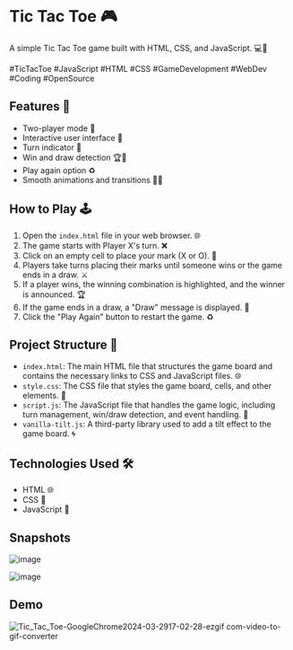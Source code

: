 # Tic Tac Toe 🎮

A simple Tic Tac Toe game built with HTML, CSS, and JavaScript. 💻🚀

#TicTacToe #JavaScript #HTML #CSS #GameDevelopment #WebDev #Coding #OpenSource

## Features 🌟

- Two-player mode 🔄
- Interactive user interface 🎨
- Turn indicator 🔄
- Win and draw detection 🏆🤝
- Play again option ♻️
- Smooth animations and transitions 🌈✨

## How to Play 🕹️

1. Open the `index.html` file in your web browser. 🌐
2. The game starts with Player X's turn. ❌
3. Click on an empty cell to place your mark (X or O). 📌
4. Players take turns placing their marks until someone wins or the game ends in a draw. ⚔️
5. If a player wins, the winning combination is highlighted, and the winner is announced. 🏆
6. If the game ends in a draw, a "Draw" message is displayed. 🤝
7. Click the "Play Again" button to restart the game. ♻️

## Project Structure 📂

- `index.html`: The main HTML file that structures the game board and contains the necessary links to CSS and JavaScript files. 🌐
- `style.css`: The CSS file that styles the game board, cells, and other elements. 🎨
- `script.js`: The JavaScript file that handles the game logic, including turn management, win/draw detection, and event handling. 🧠
- `vanilla-tilt.js`: A third-party library used to add a tilt effect to the game board. 🌀

## Technologies Used 🛠️

- HTML 🌐
- CSS 🎨
- JavaScript 🧠

## Snapshots
![image](https://github.com/Ibrahim-Naseef/TIC-TAC-TOE/assets/156147657/fce68516-b1cb-489c-b984-a662d5e83aa2)

![image](https://github.com/Ibrahim-Naseef/TIC-TAC-TOE/assets/156147657/30caae5d-c991-4080-ba18-608bd9e3e43c)

## Demo
![Tic_Tac_Toe-GoogleChrome2024-03-2917-02-28-ezgif com-video-to-gif-converter](https://github.com/Ibrahim-Naseef/TIC-TAC-TOE/assets/156147657/491e2b83-45e7-49c3-a17e-2e32a4acce07)








